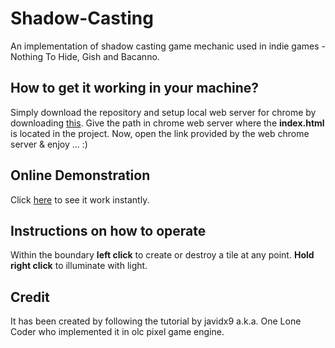 # Shadow-Casting
An implementation of shadow casting game mechanic used in indie games - Nothing To Hide, Gish and Bacanno.

## How to get it working in your machine?
Simply download the repository and setup local web server for chrome by downloading [this](https://chrome.google.com/webstore/detail/web-server-for-chrome/ofhbbkphhbklhfoeikjpcbhemlocgigb?hl=en). 
Give the path in chrome web server where the **index.html** is located in the project. Now, open the link provided by the web chrome server & enjoy ... :)

## Online Demonstration
Click [here](https://editor.p5js.org/Kivtas/present/Mlf1soV1N) to see it work instantly.

## Instructions on how to operate
Within the boundary **left click**  to create or destroy a tile at any point. **Hold right click** to illuminate with light.

## Credit
It has been created by following the tutorial by javidx9 a.k.a. One Lone Coder who implemented it in olc pixel game engine.
